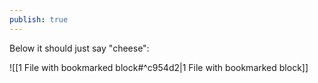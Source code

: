 ```yaml
---
publish: true
---
```


Below it should just say "cheese": 

![[1 File with bookmarked block#^c954d2|1 File with bookmarked block]]
